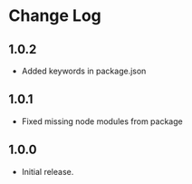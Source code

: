 # Change Log

## 1.0.2

* Added keywords in package.json

## 1.0.1

* Fixed missing node modules from package

## 1.0.0

* Initial release.